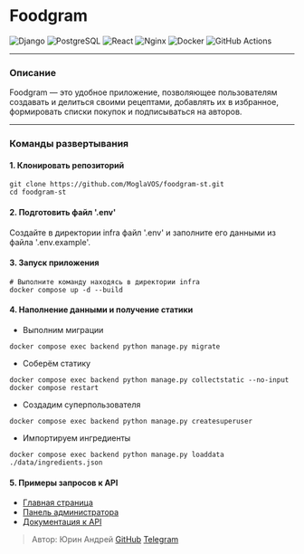 # Foodgram
![Django](https://img.shields.io/badge/Django-092E20?logo=django&logoColor=white)
![PostgreSQL](https://img.shields.io/badge/PostgreSQL-336791?logo=postgresql&logoColor=white)
![React](https://img.shields.io/badge/React-61DAFB?logo=react&logoColor=black)
![Nginx](https://img.shields.io/badge/Nginx-009639?logo=nginx&logoColor=white)
![Docker](https://img.shields.io/badge/Docker-2496ED?logo=docker&logoColor=white)
![GitHub Actions](https://img.shields.io/badge/GitHub_Actions-2088FF?logo=github-actions&logoColor=white)
***

### Описание

Foodgram — это удобное приложение, позволяющее пользователям создавать и делиться своими рецептами, добавлять их в
избранное, формировать списки покупок и подписываться на авторов.
***

### Команды развертывания

#### 1. Клонировать репозиторий

```
git clone https://github.com/MoglaVOS/foodgram-st.git
сd foodgram-st
```

#### 2. Подготовить файл '.env'

Создайте в директории infra файл '.env' и заполните его данными из файла '.env.example'.

#### 3. Запуск приложения

```
# Выполните команду находясь в директории infra
docker compose up -d --build
```

#### 4. Наполнение данными и получение статики

- Выполним миграции

```
docker compose exec backend python manage.py migrate
```

- Соберём статику

```
docker compose exec backend python manage.py collectstatic --no-input
docker compose restart
```
- Создадим суперпользователя

```
docker compose exec backend python manage.py createsuperuser
```

- Импортируем ингредиенты

```
docker compose exec backend python manage.py loaddata ./data/ingredients.json
```

#### 5. Примеры запросов к API
- [Главная страница](http://localhost/)
- [Панель администратора](http://localhost/admin/)
- [Документация к API](http://localhost/api/docs/)
   

>Автор: Юрин Андрей
> [GitHub](https://github.com/MoglaVOS)
> [Telegram](https://t.me/shiverof)

